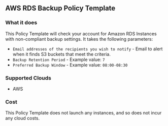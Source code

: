 ## AWS RDS Backup Policy Template

### What it does

This Policy Template will check your account for Amazon RDS Instances with non-compliant backup settings. It takes the following parameters:
- `Email addresses of the recipients you wish to notify` - Email to alert when it finds S3 buckets that meet the criteria.
- `Backup Retention Period` - Example value: `7`
- `Preferred Backup Window` - Example value: `08:00-08:30`

### Supported Clouds

- AWS

### Cost

This Policy Template does not launch any instances, and so does not incur any cloud costs.
